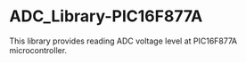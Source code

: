 # ADC_Library-PIC16F877A
This library provides reading ADC voltage level at PIC16F877A microcontroller. 
